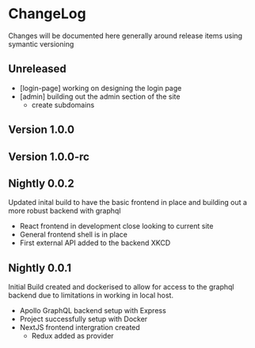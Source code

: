 # ChangeLog

Changes will be documented here generally around release items using symantic versioning

## Unreleased

- [login-page] working on designing the login page
- [admin] building out the admin section of the site
  - create subdomains

## Version 1.0.0

## Version 1.0.0-rc

## Nightly 0.0.2

Updated inital build to have the basic frontend in place and building
out a more robust backend with graphql

- React frontend in development close looking to current site
- General frontend shell is in place
- First external API added to the backend XKCD

## Nightly 0.0.1

Initial Build created and dockerised to allow for access to the graphql backend due to limitations in working in local host.

- Apollo GraphQL backend setup with Express
- Project successfully setup with Docker
- NextJS frontend intergration created
  - Redux added as provider
